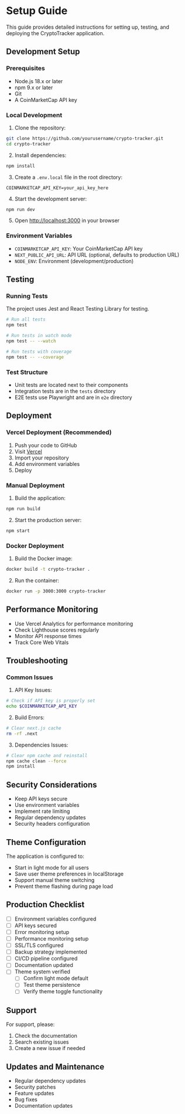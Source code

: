 # Setup Guide

This guide provides detailed instructions for setting up, testing, and deploying the CryptoTracker application.

## Development Setup

### Prerequisites

- Node.js 18.x or later
- npm 9.x or later
- Git
- A CoinMarketCap API key

### Local Development

1. Clone the repository:
```bash
git clone https://github.com/yourusername/crypto-tracker.git
cd crypto-tracker
```

2. Install dependencies:
```bash
npm install
```

3. Create a `.env.local` file in the root directory:
```env
COINMARKETCAP_API_KEY=your_api_key_here
```

4. Start the development server:
```bash
npm run dev
```

5. Open [http://localhost:3000](http://localhost:3000) in your browser

### Environment Variables

- `COINMARKETCAP_API_KEY`: Your CoinMarketCap API key
- `NEXT_PUBLIC_API_URL`: API URL (optional, defaults to production URL)
- `NODE_ENV`: Environment (development/production)

## Testing

### Running Tests

The project uses Jest and React Testing Library for testing.

```bash
# Run all tests
npm test

# Run tests in watch mode
npm test -- --watch

# Run tests with coverage
npm test -- --coverage
```

### Test Structure

- Unit tests are located next to their components
- Integration tests are in the `tests` directory
- E2E tests use Playwright and are in `e2e` directory

## Deployment

### Vercel Deployment (Recommended)

1. Push your code to GitHub
2. Visit [Vercel](https://vercel.com)
3. Import your repository
4. Add environment variables
5. Deploy

### Manual Deployment

1. Build the application:
```bash
npm run build
```

2. Start the production server:
```bash
npm start
```

### Docker Deployment

1. Build the Docker image:
```bash
docker build -t crypto-tracker .
```

2. Run the container:
```bash
docker run -p 3000:3000 crypto-tracker
```

## Performance Monitoring

- Use Vercel Analytics for performance monitoring
- Check Lighthouse scores regularly
- Monitor API response times
- Track Core Web Vitals

## Troubleshooting

### Common Issues

1. API Key Issues:
```bash
# Check if API key is properly set
echo $COINMARKETCAP_API_KEY
```

2. Build Errors:
```bash
# Clear next.js cache
rm -rf .next
```

3. Dependencies Issues:
```bash
# Clear npm cache and reinstall
npm cache clean --force
npm install
```

## Security Considerations

- Keep API keys secure
- Use environment variables
- Implement rate limiting
- Regular dependency updates
- Security headers configuration

## Theme Configuration

The application is configured to:
- Start in light mode for all users
- Save user theme preferences in localStorage
- Support manual theme switching
- Prevent theme flashing during page load

## Production Checklist

- [ ] Environment variables configured
- [ ] API keys secured
- [ ] Error monitoring setup
- [ ] Performance monitoring setup
- [ ] SSL/TLS configured
- [ ] Backup strategy implemented
- [ ] CI/CD pipeline configured
- [ ] Documentation updated
- [ ] Theme system verified
  - [ ] Confirm light mode default
  - [ ] Test theme persistence
  - [ ] Verify theme toggle functionality

## Support

For support, please:
1. Check the documentation
2. Search existing issues
3. Create a new issue if needed

## Updates and Maintenance

- Regular dependency updates
- Security patches
- Feature updates
- Bug fixes
- Documentation updates 